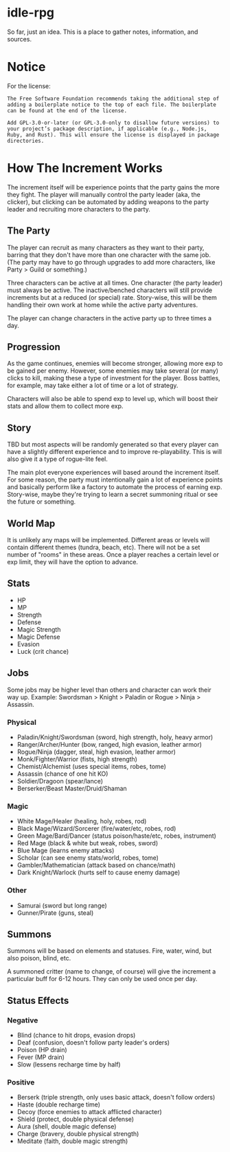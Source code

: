 # idle-rpg

So far, just an idea. This is a place to gather notes, information, and sources.

# Notice

For the license: 

`The Free Software Foundation recommends taking the additional step of adding a boilerplate notice to the top of each file. The boilerplate can be found at the end of the license.`

`Add GPL-3.0-or-later (or GPL-3.0-only to disallow future versions) to your project’s package description, if applicable (e.g., Node.js, Ruby, and Rust). This will ensure the license is displayed in package directories.`

# How The Increment Works

The increment itself will be experience points that the party gains the more they fight. The player will manually control the party leader (aka, the clicker), but clicking can be automated by adding weapons to the party leader and recruiting more characters to the party.

## The Party

The player can recruit as many characters as they want to their party, barring that they don't have more than one character with the same job. (The party may have to go through upgrades to add more characters, like Party > Guild or something.)

Three characters can be active at all times. One character (the party leader) must always be active. The inactive/benched characters will still provide increments but at a reduced (or special) rate. Story-wise, this will be them handling their own work at home while the active party adventures.

The player can change characters in the active party up to three times a day.

## Progression

As the game continues, enemies will become stronger, allowing more exp to be gained per enemy. However, some enemies may take several (or many) clicks to kill, making these a type of investment for the player. Boss battles, for example, may take either a lot of time or a lot of strategy.

Characters will also be able to spend exp to level up, which will boost their stats and allow them to collect more exp.

## Story

TBD but most aspects will be randomly generated so that every player can have a slightly different experience and to improve re-playability. This is will also give it a type of rogue-lite feel.

The main plot everyone experiences will based around the increment itself. For some reason, the party must intentionally gain a lot of experience points and basically perform like a factory to automate the process of earning exp. Story-wise, maybe they're trying to learn a secret summoning ritual or see the future or something.

## World Map

It is unlikely any maps will be implemented. Different areas or levels will contain different themes (tundra, beach, etc). There will not be a set number of "rooms" in these areas. Once a player reaches a certain level or exp limit, they will have the option to advance.

## Stats

- HP
- MP
- Strength
- Defense
- Magic Strength
- Magic Defense
- Evasion
- Luck (crit chance)

## Jobs

Some jobs may be higher level than others and character can work their way up. Example: Swordsman > Knight > Paladin or Rogue > Ninja > Assassin.

### Physical

- Paladin/Knight/Swordsman (sword, high strength, holy, heavy armor)
- Ranger/Archer/Hunter (bow, ranged, high evasion, leather armor)
- Rogue/Ninja (dagger, steal, high evasion, leather armor)
- Monk/Fighter/Warrior (fists, high strength)
- Chemist/Alchemist (uses special items, robes, tome)
- Assassin (chance of one hit KO)
- Soldier/Dragoon (spear/lance)
- Berserker/Beast Master/Druid/Shaman

### Magic

- White Mage/Healer (healing, holy, robes, rod)
- Black Mage/Wizard/Sorcerer (fire/water/etc, robes, rod)
- Green Mage/Bard/Dancer (status poison/haste/etc, robes, instrument)
- Red Mage (black & white but weak, robes, sword)
- Blue Mage (learns enemy attacks)
- Scholar (can see enemy stats/world, robes, tome)
- Gambler/Mathematician (attack based on chance/math)
- Dark Knight/Warlock (hurts self to cause enemy damage)

### Other

- Samurai (sword but long range)
- Gunner/Pirate (guns, steal)

## Summons

Summons will be based on elements and statuses. Fire, water, wind, but also poison, blind, etc.

A summoned critter (name to change, of course) will give the increment a particular buff for 6-12 hours. They can only be used once per day.

## Status Effects

### Negative

- Blind (chance to hit drops, evasion drops)
- Deaf (confusion, doesn't follow party leader's orders)
- Poison (HP drain)
- Fever (MP drain)
- Slow (lessens recharge time by half)

### Positive

- Berserk (triple strength, only uses basic attack, doesn't follow orders)
- Haste (double recharge time)
- Decoy (force enemies to attack afflicted character)
- Shield (protect, double physical defense)
- Aura (shell, double magic defense)
- Charge (bravery, double physical strength)
- Meditate (faith, double magic strength)
